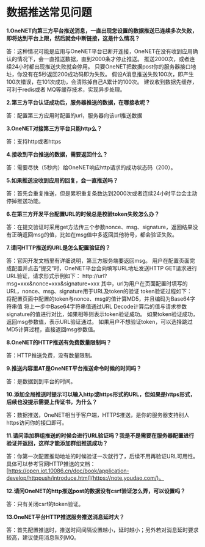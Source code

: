 # 数据推送常见问题

**1.OneNET向第三方平台推送消息，一直出现您设置的数据推送已连续多次失败，即将达到平台上限，然后就会中断链接，这是什么情况？**

答：这种情况可能是应用与OneNET平台已断开连接，OneNET在没有收到应用确认的情况下，会一直推送数据，直到2000条才停止推送。
推送2000次，或者连续24小时都出现推送失败就会停用。
只要OneNET把数据post你的服务器接口地址，你没有在5秒返回200成功码即为失败。
假设A消息推送失败100次，即产生100次错误，在101次成功，会清除掉自己A累计的100次。 
建议收到数据先缓存，可利于redis或者 MQ等缓存技术，实现异步处理。

**2.第三方平台认证成功后，服务器推送的数据，在哪接收呢？**

答：配置第三方应用时配置的url，服务器向该url推送数据

**3.OneNET对接第三方平台只能http么？**

答：支持http或者https

**4.接收到平台推送的数据，需要返回什么？**

答：需要尽快（5秒内）给OneNET响应http请求的成功状态码（200）。

**5.如果推送没收到应用的回复，会一直推送吗？**

答：首先会重复推送，但是累积重复条数达到2000次或者连续24小时平台会主动停掉推送功能。

**6.在第三方开发平台配置URL的时候总是校验token失败怎么办？**

答：在提交验证时采用get方法传三个参数nonce、msg、signature，返回结果没有正确返回msg的值，比如在msg值中多返回其他符号，都会验证失败。

**7.请问HTTP推送的URL是怎么配置验证的？**

答：官网开发文档里有详细说明，第三方服务端要返回msg。
用户在配置页面完成配置并点击“提交”时，OneNET平台会向填写URL地址发送HTTP GET请求进行URL验证，请求形式示例如下：
http://url?msg=xxx&nonce=xxx&signature=xxx
其中，url为用户在页面配置时填写的URL，nonce、msg、signature用于URL及token的验证
token验证过程如下：
将配置页面中配置的token与nonce、msg的值计算MD5，并且编码为Base64字符串值
将上一步中Base64字符串值通过URL Decode计算后的值与请求参数signature的值进行对比，如果相等则表示token验证成功。
如果token验证成功，返回msg参数值，表示URL验证通过。
如果用户不想验证token，可以选择跳过MD5计算过程，直接返回msg参数值。

**8.OneNET的HTTP推送有免费数量限制吗？**

答：HTTP推送免费，没有数量限制。

**9.推送内容里AT是OneNET平台推送命令时候的时间吗？**

答：是数据到到平台的时间。

**10.添加全局推送时提示可以输入http或https形式的URL，但如果是https形式，后续也没提示需要上传证书，为什么？**

答：数据推送，OneNET相当于客户端，HTTPS推送，是你的服务器支持别人https访问你的接口即可。

**11.请问添加群组推送的时候会进行URL验证吗？我是不是需要在服务器配置进行验证并返回，这样才能添加群组推送成功？**

答：你第一次配置推动地址的时候验证一次就行了，后续不用再验证URL可用性。具体可以参考官网HTTP推送的文档： [https://open.iot.10086.cn/doc/book/application-develop/httppush/introduce.html](https://note.youdao.com/)。

**12.请问OneNET的http推送post的数据没有csrf验证怎么弄，可以设置吗？**

答：只有关闭csrf的token验证。

**13.OneNET平台HTTP推送服务推送消息延时大？**

答：首先配置推送时，推送时间间隔设置越小，延时越小；另外若对消息延时要求较高，建议使用消息队列MQ。